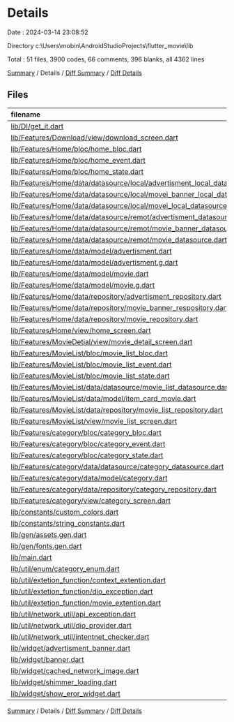 # Details

Date : 2024-03-14 23:08:52

Directory c:\\Users\\mobin\\AndroidStudioProjects\\flutter_movie\\lib

Total : 51 files,  3900 codes, 66 comments, 396 blanks, all 4362 lines

[Summary](results.md) / Details / [Diff Summary](diff.md) / [Diff Details](diff-details.md)

## Files
| filename | language | code | comment | blank | total |
| :--- | :--- | ---: | ---: | ---: | ---: |
| [lib/DI/get_it.dart](/lib/DI/get_it.dart) | Dart | 68 | 0 | 14 | 82 |
| [lib/Features/Download/view/download_screen.dart](/lib/Features/Download/view/download_screen.dart) | Dart | 75 | 0 | 3 | 78 |
| [lib/Features/Home/bloc/home_bloc.dart](/lib/Features/Home/bloc/home_bloc.dart) | Dart | 63 | 1 | 6 | 70 |
| [lib/Features/Home/bloc/home_event.dart](/lib/Features/Home/bloc/home_event.dart) | Dart | 6 | 0 | 4 | 10 |
| [lib/Features/Home/bloc/home_state.dart](/lib/Features/Home/bloc/home_state.dart) | Dart | 26 | 0 | 5 | 31 |
| [lib/Features/Home/data/datasource/local/advertisment_local_datasource.dart](/lib/Features/Home/data/datasource/local/advertisment_local_datasource.dart) | Dart | 56 | 0 | 6 | 62 |
| [lib/Features/Home/data/datasource/local/movei_banner_local_datasource.dart](/lib/Features/Home/data/datasource/local/movei_banner_local_datasource.dart) | Dart | 57 | 0 | 6 | 63 |
| [lib/Features/Home/data/datasource/local/movei_local_datasource.dart](/lib/Features/Home/data/datasource/local/movei_local_datasource.dart) | Dart | 268 | 6 | 25 | 299 |
| [lib/Features/Home/data/datasource/remot/advertisment_datasource.dart](/lib/Features/Home/data/datasource/remot/advertisment_datasource.dart) | Dart | 23 | 0 | 4 | 27 |
| [lib/Features/Home/data/datasource/remot/movie_banner_datasource.dart](/lib/Features/Home/data/datasource/remot/movie_banner_datasource.dart) | Dart | 25 | 0 | 3 | 28 |
| [lib/Features/Home/data/datasource/remot/movie_datasource.dart](/lib/Features/Home/data/datasource/remot/movie_datasource.dart) | Dart | 117 | 0 | 14 | 131 |
| [lib/Features/Home/data/model/advertisment.dart](/lib/Features/Home/data/model/advertisment.dart) | Dart | 19 | 0 | 5 | 24 |
| [lib/Features/Home/data/model/advertisment.g.dart](/lib/Features/Home/data/model/advertisment.g.dart) | Dart | 36 | 4 | 8 | 48 |
| [lib/Features/Home/data/model/movie.dart](/lib/Features/Home/data/model/movie.dart) | Dart | 43 | 0 | 5 | 48 |
| [lib/Features/Home/data/model/movie.g.dart](/lib/Features/Home/data/model/movie.g.dart) | Dart | 48 | 4 | 8 | 60 |
| [lib/Features/Home/data/repository/advertisment_repository.dart](/lib/Features/Home/data/repository/advertisment_repository.dart) | Dart | 30 | 0 | 5 | 35 |
| [lib/Features/Home/data/repository/movie_banner_respository.dart](/lib/Features/Home/data/repository/movie_banner_respository.dart) | Dart | 30 | 0 | 5 | 35 |
| [lib/Features/Home/data/repository/movie_repository.dart](/lib/Features/Home/data/repository/movie_repository.dart) | Dart | 126 | 12 | 22 | 160 |
| [lib/Features/Home/view/home_screen.dart](/lib/Features/Home/view/home_screen.dart) | Dart | 613 | 1 | 28 | 642 |
| [lib/Features/MovieDetial/view/movie_detail_screen.dart](/lib/Features/MovieDetial/view/movie_detail_screen.dart) | Dart | 389 | 1 | 18 | 408 |
| [lib/Features/MovieList/bloc/movie_list_bloc.dart](/lib/Features/MovieList/bloc/movie_list_bloc.dart) | Dart | 80 | 0 | 3 | 83 |
| [lib/Features/MovieList/bloc/movie_list_event.dart](/lib/Features/MovieList/bloc/movie_list_event.dart) | Dart | 11 | 0 | 7 | 18 |
| [lib/Features/MovieList/bloc/movie_list_state.dart](/lib/Features/MovieList/bloc/movie_list_state.dart) | Dart | 8 | 0 | 5 | 13 |
| [lib/Features/MovieList/data/datasource/movie_list_datasource.dart](/lib/Features/MovieList/data/datasource/movie_list_datasource.dart) | Dart | 120 | 0 | 15 | 135 |
| [lib/Features/MovieList/data/model/item_card_movie.dart](/lib/Features/MovieList/data/model/item_card_movie.dart) | Dart | 7 | 0 | 3 | 10 |
| [lib/Features/MovieList/data/repository/movie_list_repository.dart](/lib/Features/MovieList/data/repository/movie_list_repository.dart) | Dart | 86 | 0 | 14 | 100 |
| [lib/Features/MovieList/view/movie_list_screen.dart](/lib/Features/MovieList/view/movie_list_screen.dart) | Dart | 217 | 0 | 10 | 227 |
| [lib/Features/category/bloc/category_bloc.dart](/lib/Features/category/bloc/category_bloc.dart) | Dart | 21 | 0 | 6 | 27 |
| [lib/Features/category/bloc/category_event.dart](/lib/Features/category/bloc/category_event.dart) | Dart | 2 | 0 | 2 | 4 |
| [lib/Features/category/bloc/category_state.dart](/lib/Features/category/bloc/category_state.dart) | Dart | 11 | 0 | 5 | 16 |
| [lib/Features/category/data/datasource/category_datasource.dart](/lib/Features/category/data/datasource/category_datasource.dart) | Dart | 69 | 0 | 5 | 74 |
| [lib/Features/category/data/model/category.dart](/lib/Features/category/data/model/category.dart) | Dart | 22 | 0 | 5 | 27 |
| [lib/Features/category/data/repository/category_repository.dart](/lib/Features/category/data/repository/category_repository.dart) | Dart | 40 | 0 | 5 | 45 |
| [lib/Features/category/view/category_screen.dart](/lib/Features/category/view/category_screen.dart) | Dart | 252 | 3 | 14 | 269 |
| [lib/constants/custom_colors.dart](/lib/constants/custom_colors.dart) | Dart | 11 | 0 | 3 | 14 |
| [lib/constants/string_constants.dart](/lib/constants/string_constants.dart) | Dart | 10 | 0 | 2 | 12 |
| [lib/gen/assets.gen.dart](/lib/gen/assets.gen.dart) | Dart | 119 | 24 | 29 | 172 |
| [lib/gen/fonts.gen.dart](/lib/gen/fonts.gen.dart) | Dart | 5 | 9 | 5 | 19 |
| [lib/main.dart](/lib/main.dart) | Dart | 84 | 0 | 5 | 89 |
| [lib/util/enum/category_enum.dart](/lib/util/enum/category_enum.dart) | Dart | 2 | 0 | 2 | 4 |
| [lib/util/extetion_function/context_extention.dart](/lib/util/extetion_function/context_extention.dart) | Dart | 6 | 0 | 2 | 8 |
| [lib/util/extetion_function/dio_exception.dart](/lib/util/extetion_function/dio_exception.dart) | Dart | 9 | 0 | 3 | 12 |
| [lib/util/extetion_function/movie_extention.dart](/lib/util/extetion_function/movie_extention.dart) | Dart | 14 | 0 | 3 | 17 |
| [lib/util/network_util/api_exception.dart](/lib/util/network_util/api_exception.dart) | Dart | 5 | 0 | 1 | 6 |
| [lib/util/network_util/dio_provider.dart](/lib/util/network_util/dio_provider.dart) | Dart | 7 | 0 | 2 | 9 |
| [lib/util/network_util/intentnet_checker.dart](/lib/util/network_util/intentnet_checker.dart) | Dart | 12 | 0 | 3 | 15 |
| [lib/widget/advertisment_banner.dart](/lib/widget/advertisment_banner.dart) | Dart | 58 | 0 | 4 | 62 |
| [lib/widget/banner.dart](/lib/widget/banner.dart) | Dart | 50 | 0 | 4 | 54 |
| [lib/widget/cached_network_image.dart](/lib/widget/cached_network_image.dart) | Dart | 23 | 0 | 4 | 27 |
| [lib/widget/shimmer_loading.dart](/lib/widget/shimmer_loading.dart) | Dart | 404 | 0 | 27 | 431 |
| [lib/widget/show_eror_widget.dart](/lib/widget/show_eror_widget.dart) | Dart | 17 | 1 | 4 | 22 |

[Summary](results.md) / Details / [Diff Summary](diff.md) / [Diff Details](diff-details.md)